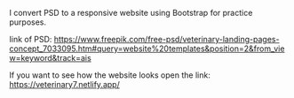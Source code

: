 I convert PSD to a responsive website using Bootstrap for practice purposes.

Iink of PSD: https://www.freepik.com/free-psd/veterinary-landing-pages-concept_7033095.htm#query=website%20templates&position=2&from_view=keyword&track=ais

If you want to see how the website looks open the link: https://veterinary7.netlify.app/
